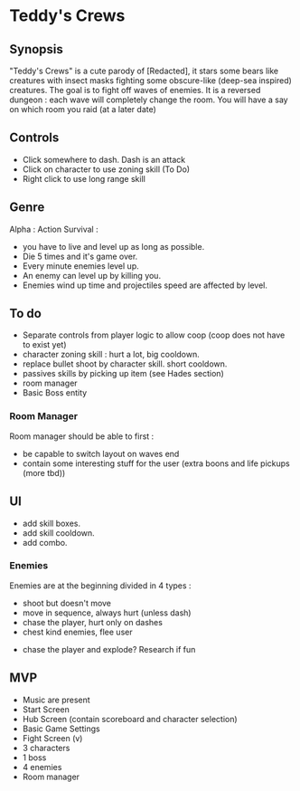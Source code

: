 # Teddy's Crews

## Synopsis

"Teddy's Crews" is a cute parody of [Redacted], it stars some bears like creatures with insect masks fighting some obscure-like (deep-sea inspired) creatures.
The goal is to fight off waves of enemies. It is a reversed dungeon : each wave will completely change the room.
You will have a say on which room you raid (at a later date)

## Controls

- Click somewhere to dash. Dash is an attack
- Click on character to use zoning skill (To Do)
- Right click to use long range skill

## Genre

Alpha :
Action Survival :
- you have to live and level up as long as possible.
- Die 5 times and it's game over.
- Every minute enemies level up.
- An enemy can level up by killing you.
- Enemies wind up time and projectiles speed are affected by level.

## To do

- Separate controls from player logic to allow coop (coop does not have to exist yet)
- character zoning skill : hurt a lot, big cooldown.
- replace bullet shoot by character skill. short cooldown.
- passives skills by picking up item (see Hades section)
- room manager
- Basic Boss entity

### Room Manager

Room manager should be able to first :
- be capable to switch layout on waves end
- contain some interesting stuff for the user (extra boons and life pickups (more tbd))

## UI

- add skill boxes.
- add skill cooldown.
- add combo.

### Enemies

Enemies  are at the beginning divided in 4 types :
- shoot but doesn't move
- move in sequence, always hurt (unless dash)
- chase the player, hurt only on dashes
- chest kind enemies, flee user
+ chase the player and explode? Research if fun

## MVP

- Music are present
- Start Screen
- Hub Screen (contain scoreboard and character selection)
- Basic Game Settings
- Fight Screen (v)
- 3 characters
- 1 boss
- 4 enemies
- Room manager
